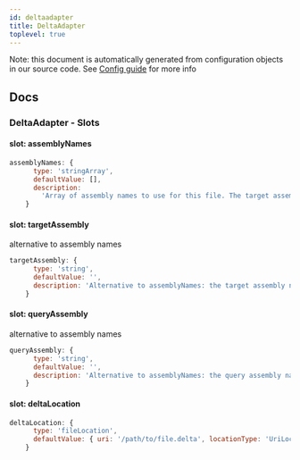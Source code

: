 ```yaml
---
id: deltaadapter
title: DeltaAdapter
toplevel: true
---
```


Note: this document is automatically generated from configuration objects in our
source code. See [Config guide](/docs/config_guide) for more info

## Docs

### DeltaAdapter - Slots

#### slot: assemblyNames

```js
assemblyNames: {
      type: 'stringArray',
      defaultValue: [],
      description:
        'Array of assembly names to use for this file. The target assembly name is the first value in the array, query assembly name is the second',
    }
```

#### slot: targetAssembly

alternative to assembly names

```js
targetAssembly: {
      type: 'string',
      defaultValue: '',
      description: 'Alternative to assemblyNames: the target assembly name',
    }
```

#### slot: queryAssembly

alternative to assembly names

```js
queryAssembly: {
      type: 'string',
      defaultValue: '',
      description: 'Alternative to assemblyNames: the query assembly name',
    }
```

#### slot: deltaLocation

```js
deltaLocation: {
      type: 'fileLocation',
      defaultValue: { uri: '/path/to/file.delta', locationType: 'UriLocation' },
    }
```
